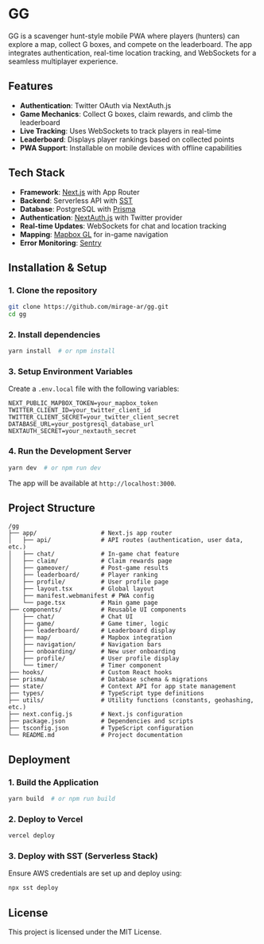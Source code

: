 # GG

GG is a scavenger hunt-style mobile PWA where players (hunters) can explore a map, collect G boxes, and compete on the leaderboard. The app integrates authentication, real-time location tracking, and WebSockets for a seamless multiplayer experience.

## Features
- **Authentication**: Twitter OAuth via NextAuth.js
- **Game Mechanics**: Collect G boxes, claim rewards, and climb the leaderboard
- **Live Tracking**: Uses WebSockets to track players in real-time
- **Leaderboard**: Displays player rankings based on collected points
- **PWA Support**: Installable on mobile devices with offline capabilities

## Tech Stack
- **Framework**: [Next.js](https://nextjs.org/) with App Router
- **Backend**: Serverless API with [SST](https://sst.dev/)
- **Database**: PostgreSQL with [Prisma](https://www.prisma.io/)
- **Authentication**: [NextAuth.js](https://next-auth.js.org/) with Twitter provider
- **Real-time Updates**: WebSockets for chat and location tracking
- **Mapping**: [Mapbox GL](https://docs.mapbox.com/mapbox-gl-js/) for in-game navigation
- **Error Monitoring**: [Sentry](https://sentry.io/)

## Installation & Setup

### 1. Clone the repository
```sh
git clone https://github.com/mirage-ar/gg.git
cd gg
```

### 2. Install dependencies
```sh
yarn install  # or npm install
```

### 3. Setup Environment Variables
Create a `.env.local` file with the following variables:
```env
NEXT_PUBLIC_MAPBOX_TOKEN=your_mapbox_token
TWITTER_CLIENT_ID=your_twitter_client_id
TWITTER_CLIENT_SECRET=your_twitter_client_secret
DATABASE_URL=your_postgresql_database_url
NEXTAUTH_SECRET=your_nextauth_secret
```

### 4. Run the Development Server
```sh
yarn dev  # or npm run dev
```
The app will be available at `http://localhost:3000`.

## Project Structure
```
/gg
├── app/                  # Next.js app router
│   ├── api/              # API routes (authentication, user data, etc.)
│   ├── chat/             # In-game chat feature
│   ├── claim/            # Claim rewards page
│   ├── gameover/         # Post-game results
│   ├── leaderboard/      # Player ranking
│   ├── profile/          # User profile page
│   ├── layout.tsx        # Global layout
│   ├── manifest.webmanifest # PWA config
│   └── page.tsx          # Main game page
├── components/           # Reusable UI components
│   ├── chat/             # Chat UI
│   ├── game/             # Game timer, logic
│   ├── leaderboard/      # Leaderboard display
│   ├── map/              # Mapbox integration
│   ├── navigation/       # Navigation bars
│   ├── onboarding/       # New user onboarding
│   ├── profile/          # User profile display
│   └── timer/            # Timer component
├── hooks/                # Custom React hooks
├── prisma/               # Database schema & migrations
├── state/                # Context API for app state management
├── types/                # TypeScript type definitions
├── utils/                # Utility functions (constants, geohashing, etc.)
├── next.config.js        # Next.js configuration
├── package.json          # Dependencies and scripts
├── tsconfig.json         # TypeScript configuration
└── README.md             # Project documentation
```

## Deployment
### 1. Build the Application
```sh
yarn build  # or npm run build
```

### 2. Deploy to Vercel
```sh
vercel deploy
```

### 3. Deploy with SST (Serverless Stack)
Ensure AWS credentials are set up and deploy using:
```sh
npx sst deploy
```

## License
This project is licensed under the MIT License.

